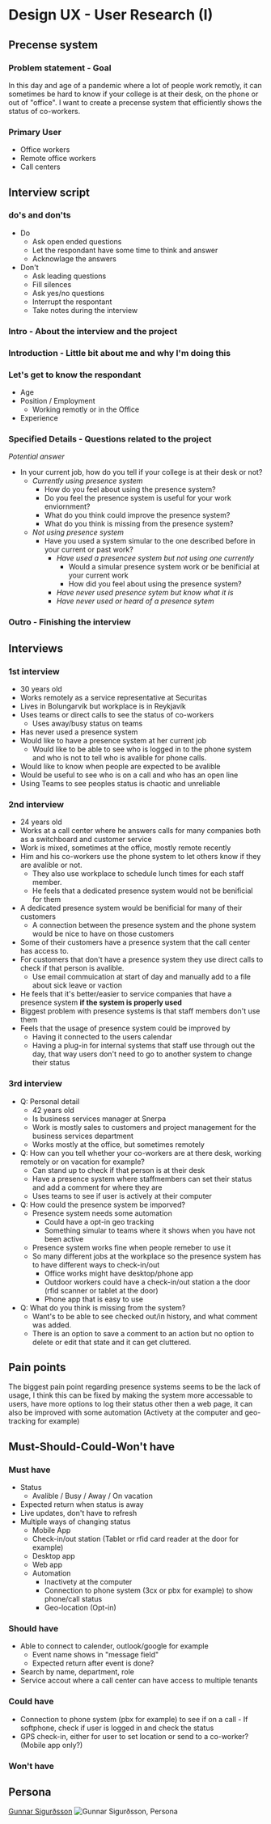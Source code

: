 # Design UX - User Research (I)

## Precense system

### Problem statement - Goal

In this day and age of a pandemic where a lot of people work remotly, it can sometimes be hard to know if your college is at their desk, on the phone or out of "office".
I want to create a precense system that efficiently shows the status of co-workers.

### Primary User

- Office workers
- Remote office workers
- Call centers

## Interview script

### do's and don'ts

- Do
  - Ask open ended questions
  - Let the respondant have some time to think and answer
  - Acknowlage the answers
- Don't
  - Ask leading questions
  - Fill silences
  - Ask yes/no questions
  - Interrupt the respontant
  - Take notes during the interview

### Intro - About the interview and the project

### Introduction - Little bit about me and why I'm doing this

### Let's get to know the respondant

- Age
- Position / Employment
  - Working remotly or in the Office
- Experience

### Specified Details - Questions related to the project

_Potential answer_

- In your current job, how do you tell if your college is at their desk or not?
  - _Currently using presence system_
    - How do you feel about using the presence system?
    - Do you feel the presence system is useful for your work enviornment?
    - What do you think could improve the presence system?
    - What do you think is missing from the presence system?
  - _Not using presence system_
    - Have you used a system simular to the one described before in your current or past work?
      - _Have used a presencee system but not using one currently_
        - Would a simular presence system work or be benificial at your current work
        - How did you feel about using the presence system?
      - _Have never used presence sytem but know what it is_
      - _Have never used or heard of a presence sytem_

### Outro - Finishing the interview

## Interviews

### 1st interview

- 30 years old
- Works remotely as a service representative at Securitas
- Lives in Bolungarvík but workplace is in Reykjavík
- Uses teams or direct calls to see the status of co-workers
  - Uses away/busy status on teams
- Has never used a presence system
- Would like to have a presence system at her current job
  - Would like to be able to see who is logged in to the phone system and who is not to tell who is avalible for phone calls.
- Would like to know when people are expected to be avalible
- Would be useful to see who is on a call and who has an open line
- Using Teams to see peoples status is chaotic and unreliable

### 2nd interview

- 24 years old
- Works at a call center where he answers calls for many companies both as a switchboard and customer service
- Work is mixed, sometimes at the office, mostly remote recently
- Him and his co-workers use the phone system to let others know if they are avalible or not.
  - They also use workplace to schedule lunch times for each staff member.
  - He feels that a dedicated presence system would not be benificial for them
- A dedicated presence system would be benificial for many of their customers
  - A connection between the presence system and the phone system would be nice to have on those customers
- Some of their customers have a presence system that the call center has access to.
- For customers that don't have a presence system they use direct calls to check if that person is avalible.
  - Use email commuication at start of day and manually add to a file about sick leave or vaction
- He feels that it's better/easier to service companies that have a presence system **if the system is properly used**
- Biggest problem with presence systems is that staff members don't use them
- Feels that the usage of presence system could be improved by
  - Having it connected to the users calendar
  - Having a plug-in for internal systems that staff use through out the day, that way users don't need to go to another system to change their status

### 3rd interview

- Q: Personal detail
  - 42 years old
  - Is business services manager at Snerpa
  - Work is mostly sales to customers and project management for the business services department
  - Works mostly at the office, but sometimes remotely
- Q: How can you tell whether your co-workers are at there desk, working remotely or on vacation for example?
  - Can stand up to check if that person is at their desk
  - Have a presence system where staffmembers can set their status and add a comment for where they are
  - Uses teams to see if user is actively at their computer
- Q: How could the presence system be imporved?
  - Presence system needs some automation
    - Could have a opt-in geo tracking
    - Something simular to teams where it shows when you have not been active
  - Presence system works fine when people remeber to use it
  - So many different jobs at the workplace so the presence system has to have different ways to check-in/out
    - Office works might have desktop/phone app
    - Outdoor workers could have a check-in/out station a the door (rfid scanner or tablet at the door)
    - Phone app that is easy to use
- Q: What do you think is missing from the system?
  - Want's to be able to see checked out/in history, and what comment was added.
  - There is an option to save a comment to an action but no option to delete or edit that state and it can get cluttered.

## Pain points

The biggest pain point regarding presence systems seems to be the lack of usage, I think this can be fixed by making the system more accessable to users, have more options to log their status other then a web page, it can also be improved with some automation (Activety at the computer and geo-tracking for example)

## Must-Should-Could-Won't have

### Must have

- Status
  - Avalible / Busy / Away / On vacation
- Expected return when status is away
- Live updates, don't have to refresh
- Multiple ways of changing status
  - Mobile App
  - Check-in/out station (Tablet or rfid card reader at the door for example)
  - Desktop app
  - Web app
  - Automation
    - Inactivety at the computer
    - Connection to phone system (3cx or pbx for example) to show phone/call status
    - Geo-location (Opt-in)

### Should have

- Able to connect to calender, outlook/google for example
  - Event name shows in "message field"
  - Expected return after event is done?
- Search by name, department, role
- Service accout where a call center can have access to multiple tenants

### Could have

- Connection to phone system (pbx for example) to see if on a call - If softphone, check if user is logged in and check the status
- GPS check-in, either for user to set location or send to a co-worker? (Mobile app only?)

### Won't have

## Persona
[Gunnar Sigurðsson](https://www.hubspot.com/make-my-persona?persona=-MwMfdOrOh-wuxZ0QOxn)
![Gunnar Sigurðsson, Persona](GunnarSigurdsson-Persona.png)
